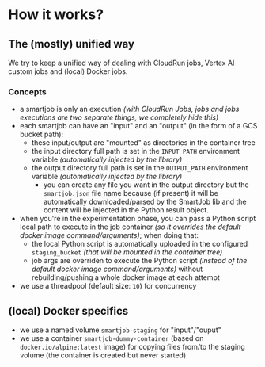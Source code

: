 # How it works?

## The (mostly) unified way

We try to keep a unified way of dealing with CloudRun jobs, Vertex AI custom jobs and (local) Docker jobs.

### Concepts

- a smartjob is only an execution *(with CloudRun Jobs, jobs and jobs executions are two separate things, we completely hide this)* 
- each smartjob can have an "input" and an "output" (in the form of a GCS bucket path):
    - these input/output are "mounted" as directories in the container tree
    - the input directory full path is set in the `INPUT_PATH` environment variable *(automatically injected by the library)*
    - the output directory full path is set in the `OUTPUT_PATH` environment variable *(automatically injected by the library)*
        - you can create any file you want in the output directory but the `smartjob.json` file name because (if present) it will be automatically downloaded/parsed by the SmartJob lib and the content will be injected in the Python result object.
- when you're in the experimentation phase, you can pass a Python script local path to execute in the job container *(so it overrides the default docker image command/arguments)*; when doing that:
    - the local Python script is automatically uploaded in the configured `staging_bucket` *(that will be mounted in the container tree)* 
    - job args are overriden to execute the Python script *(instead of the default docker image command/arguments)*
without rebuilding/pushing a whole docker image at each attempt
- we use a threadpool (default size: `10`) for concurrency

## (local) Docker specifics

- we use a named volume `smartjob-staging` for "input"/"ouput" 
- we use a container `smartjob-dummy-container` (based on `docker.io/alpine:latest` image) for copying files from/to the staging volume (the container is created but never started)

